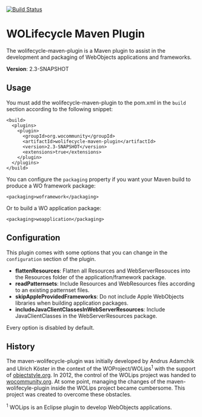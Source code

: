 [![Build Status](https://travis-ci.org/wocommunity/wolifecycle-maven-plugin.svg?branch=master)](https://travis-ci.org/wocommunity/wolifecycle-maven-plugin)

# WOLifecycle Maven Plugin

The wolifecycle-maven-plugin is a Maven plugin to assist in the development and packaging of WebObjects applications and frameworks.

**Version**: 2.3-SNAPSHOT

## Usage

You must add the wolifecycle-maven-plugin to the pom.xml in the `build` section according to the following snippet:

```
<build>
  <plugins>
    <plugin>
      <groupId>org.wocommunity</groupId>
      <artifactId>wolifecycle-maven-plugin</artifactId>
      <version>2.3-SNAPSHOT</version>
      <extensions>true</extensions>
    </plugin>
  </plugins>
</build>
```

You can configure the `packaging` property if you want your Maven build to produce a WO framework package:

```
<packaging>woframework</packaging>
```

Or to build a WO application package:

```
<packaging>woapplication</packaging>
```

## Configuration

This plugin comes with some options that you can change in the `configuration` section of the plugin.

- **flattenResources**: Flatten all Resources and WebServerResouces into the Resources folder of the application/framework package.
- **readPatternsets**: Include Resources and WebResources files according to an existing patternset files.
- **skipAppleProvidedFrameworks**: Do not include Apple WebObjects libraries when building application packages.
- **includeJavaClientClassesInWebServerResources**: Include  JavaClientClasses in the WebServerResources package.

Every option is disabled by default.

## History

The maven-wolifecycle-plugin was initially developed by Andrus Adamchik and Ulrich Köster in the context of the WOProject/WOLips<sup>1</sup> with the support of [objectstyle.org](http://objectstyle.org). In 2012, the control of the WOLips project was handed to [wocommunity.org](http://wocommunity.org). At some point, managing the changes of the maven-wolifecyle-plugin inside the WOLips project became cumbersome. This project was created to overcome these obstacles.

<sup>1</sup> WOLips is an Eclipse plugin to develop WebObjects applications.
